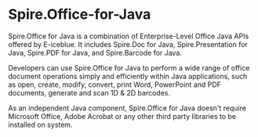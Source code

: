 # Spire.Office-for-Java
Spire.Office for Java is a combination of Enterprise-Level Office Java APIs offered by E-iceblue. It includes Spire.Doc for Java, Spire.Presentation for Java, Spire.PDF for Java, and Spire.Barcode for Java. 

Developers can use Spire.Office for Java to perform a wide range of office document operations simply and efficiently within Java applications, such as open, create, modify, convert, print Word, PowerPoint and PDF documents, generate and scan 1D & 2D barcodes. 

As an independent Java component, Spire.Office for Java doesn't require Microsoft Office, Adobe Acrobat or any other third party libraries to be installed on system.

